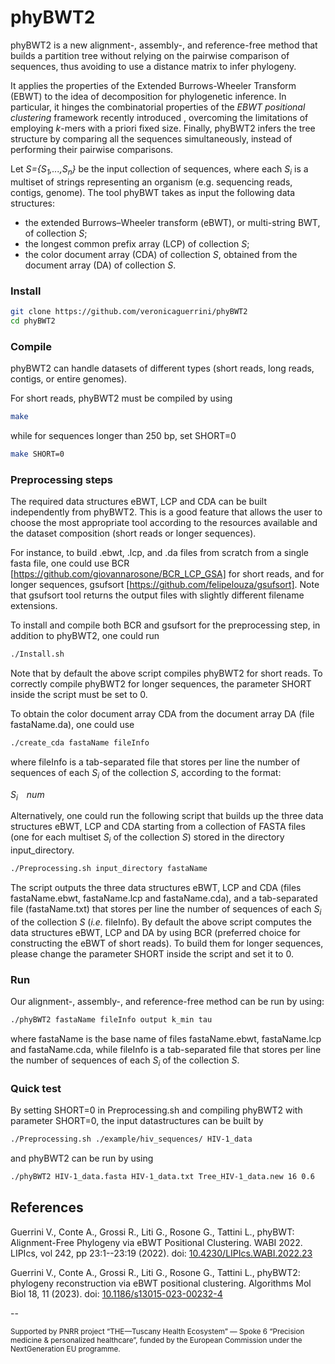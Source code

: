 # phyBWT2

phyBWT2 is a new alignment-, assembly-, and reference-free method that builds a partition tree without relying on the pairwise comparison of sequences, thus avoiding to use a distance matrix to infer phylogeny.

It applies the properties of the Extended Burrows-Wheeler Transform (EBWT) to the idea of decomposition for phylogenetic inference. 
In particular, it hinges the combinatorial properties of the *EBWT positional clustering* framework recently introduced , overcoming the limitations of employing *k*-mers with a priori fixed size. 
Finally, phyBWT2 infers the tree structure by comparing all the sequences simultaneously, instead of performing their pairwise comparisons.

Let *S={S<sub>1</sub>,...,S<sub>n</sub>}* be the input collection of sequences, where each *S<sub>i</sub>* is a multiset of strings representing an organism (e.g. sequencing reads, contigs, genome). The tool phyBWT takes as input the following data structures:
- the extended Burrows–Wheeler transform (eBWT), or multi-string BWT, of collection *S*;
- the longest common prefix array (LCP) of collection *S*;
- the color document array (CDA) of collection *S*, obtained from the document array (DA) of collection *S*.

### Install

```sh
git clone https://github.com/veronicaguerrini/phyBWT2
cd phyBWT2
```

### Compile
phyBWT2 can handle datasets of different types (short reads, long reads, contigs, or entire genomes). 

For short reads, phyBWT2 must be compiled by using

```sh
make
```
while for sequences longer than 250 bp, set SHORT=0

```sh
make SHORT=0
```

### Preprocessing steps

The required data structures eBWT, LCP and CDA can be built independently from phyBWT2. 
This is a good feature that allows the user to choose the most appropriate tool according to the resources available and the dataset composition (short reads or longer sequences).

For instance, to build .ebwt, .lcp, and .da files from scratch from a single fasta file, one could use BCR [https://github.com/giovannarosone/BCR_LCP_GSA] for short reads, and for longer sequences, gsufsort [https://github.com/felipelouza/gsufsort]. Note that gsufsort tool returns the output files with slightly different filename extensions.

To install and compile both BCR and gsufsort for the preprocessing step, in addition to phyBWT2, one could run

```sh
./Install.sh
```
Note that by default the above script compiles phyBWT2 for short reads. To correctly compile phyBWT2 for longer sequences, the parameter SHORT inside the script must be set to 0.

To obtain the color document array CDA from the document array DA (file fastaName.da), one could use

```sh
./create_cda fastaName fileInfo
```
where fileInfo is a tab-separated file that stores per line the number of sequences of each *S<sub>i</sub>* of the collection *S*, according to the format:

*S<sub>i</sub>&emsp;num*

Alternatively, one could run the following script that builds up the three data structures eBWT, LCP and CDA starting from a collection of FASTA files (one for each multiset *S<sub>i</sub>* of the collection *S*) stored in the directory input_directory.

```sh
./Preprocessing.sh input_directory fastaName
```

The script outputs the three data structures eBWT, LCP and CDA (files fastaName.ebwt, fastaName.lcp and fastaName.cda), and a tab-separated file (fastaName.txt) that stores per line the number of sequences of each *S<sub>i</sub>* of the collection *S* (*i.e.* fileInfo). 
By default the above script computes the data structures eBWT, LCP and DA by using BCR (preferred choice for constructing the eBWT of short reads). To build them for longer sequences, please change the parameter SHORT inside the script and set it to 0.

### Run

Our alignment-, assembly-, and reference-free method can be run by using:

```sh
./phyBWT2 fastaName fileInfo output k_min tau
```
where fastaName is the base name of files fastaName.ebwt, fastaName.lcp and fastaName.cda, while fileInfo is a tab-separated file that stores per line the number of sequences of each *S<sub>i</sub>* of the collection *S*.

### Quick test

By setting SHORT=0 in Preprocessing.sh and compiling phyBWT2 with parameter SHORT=0, the input datastructures can be built by

```sh
./Preprocessing.sh ./example/hiv_sequences/ HIV-1_data
```
and phyBWT2 can be run by using

```sh
./phyBWT2 HIV-1_data.fasta HIV-1_data.txt Tree_HIV-1_data.new 16 0.6
```

## References

Guerrini V., Conte A., Grossi R., Liti G., Rosone G., Tattini L., phyBWT: Alignment-Free Phylogeny via eBWT Positional Clustering. WABI 2022. LIPIcs, vol 242, pp 23:1--23:19 (2022). doi: [10.4230/LIPIcs.WABI.2022.23](https://doi.org/10.4230/LIPIcs.WABI.2022.23)

Guerrini V., Conte A., Grossi R., Liti G., Rosone G., Tattini L., phyBWT2: phylogeny reconstruction via eBWT positional clustering. Algorithms Mol Biol 18, 11 (2023). doi: [10.1186/s13015-023-00232-4](https://doi.org/10.1186/s13015-023-00232-4)

--

<small> Supported by PNRR project “THE—Tuscany Health Ecosystem” — Spoke 6 “Precision medicine & personalized healthcare”, funded by the European Commission under the NextGeneration EU programme.
